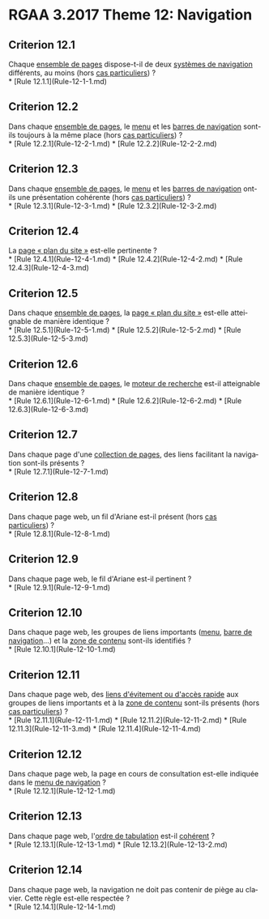 
# RGAA 3.2017 Theme 12: Navigation

## Criterion 12.1
<div lang="fr">Chaque <a href="http://references.modernisation.gouv.fr/rgaa-accessibilite/glossaire.html#ensemble-de-pages">ensemble de pages</a> dispose-t-il de deux <a href="http://references.modernisation.gouv.fr/rgaa-accessibilite/glossaire.html#systeme-de-navigation">syst&#xE8;mes de navigation</a> diff&#xE9;rents, au moins (hors <a href="http://references.modernisation.gouv.fr/rgaa-accessibilite/cas-particuliers.html#cp-12-1" title="Cas particuliers pour le crit&#xE8;re 12.1">cas particuliers</a>)&nbsp;?</div>
* [Rule 12.1.1](Rule-12-1-1.md)

## Criterion 12.2
<div lang="fr">Dans chaque <a href="http://references.modernisation.gouv.fr/rgaa-accessibilite/glossaire.html#ensemble-de-pages">ensemble de pages</a>, le <a href="http://references.modernisation.gouv.fr/rgaa-accessibilite/glossaire.html#menu-de-navigation">menu</a> et les <a href="http://references.modernisation.gouv.fr/rgaa-accessibilite/glossaire.html#barre-de-navigation">barres de navigation</a> sont-ils toujours &#xE0; la m&#xEA;me place (hors <a href="http://references.modernisation.gouv.fr/rgaa-accessibilite/cas-particuliers.html#cp-12-2,12-3" title="Cas particuliers pour le crit&#xE8;re 12.2">cas particuliers</a>)&nbsp;?</div>
* [Rule 12.2.1](Rule-12-2-1.md)
* [Rule 12.2.2](Rule-12-2-2.md)

## Criterion 12.3
<div lang="fr">Dans chaque <a href="http://references.modernisation.gouv.fr/rgaa-accessibilite/glossaire.html#ensemble-de-pages">ensemble de pages</a>, le <a href="http://references.modernisation.gouv.fr/rgaa-accessibilite/glossaire.html#menu-de-navigation">menu</a> et les <a href="http://references.modernisation.gouv.fr/rgaa-accessibilite/glossaire.html#barre-de-navigation">barres de navigation</a> ont-ils une pr&#xE9;sentation coh&#xE9;rente (hors <a href="http://references.modernisation.gouv.fr/rgaa-accessibilite/cas-particuliers.html#cp-12-2,12-3" title="Cas particuliers pour le crit&#xE8;re 12.3">cas particuliers</a>)&nbsp;?</div>
* [Rule 12.3.1](Rule-12-3-1.md)
* [Rule 12.3.2](Rule-12-3-2.md)

## Criterion 12.4
<div lang="fr">La <a href="http://references.modernisation.gouv.fr/rgaa-accessibilite/glossaire.html#page-plan-du-site">page &#xAB;&nbsp;plan du site&nbsp;&#xBB;</a> est-elle pertinente&nbsp;?</div>
* [Rule 12.4.1](Rule-12-4-1.md)
* [Rule 12.4.2](Rule-12-4-2.md)
* [Rule 12.4.3](Rule-12-4-3.md)

## Criterion 12.5
<div lang="fr">Dans chaque <a href="http://references.modernisation.gouv.fr/rgaa-accessibilite/glossaire.html#ensemble-de-pages">ensemble de pages</a>, la <a href="http://references.modernisation.gouv.fr/rgaa-accessibilite/glossaire.html#page-plan-du-site">page &#xAB;&nbsp;plan du site&nbsp;&#xBB;</a> est-elle atteignable de mani&#xE8;re identique&nbsp;?</div>
* [Rule 12.5.1](Rule-12-5-1.md)
* [Rule 12.5.2](Rule-12-5-2.md)
* [Rule 12.5.3](Rule-12-5-3.md)

## Criterion 12.6
<div lang="fr">Dans chaque <a href="http://references.modernisation.gouv.fr/rgaa-accessibilite/glossaire.html#ensemble-de-pages">ensemble de pages</a>, le <a href="http://references.modernisation.gouv.fr/rgaa-accessibilite/glossaire.html#moteur-de-recherche-interne--un-site-web">moteur de recherche</a> est-il atteignable de mani&#xE8;re identique&nbsp;?</div>
* [Rule 12.6.1](Rule-12-6-1.md)
* [Rule 12.6.2](Rule-12-6-2.md)
* [Rule 12.6.3](Rule-12-6-3.md)

## Criterion 12.7
<div lang="fr">Dans chaque page d'une <a href="http://references.modernisation.gouv.fr/rgaa-accessibilite/glossaire.html#collection-de-pages">collection de pages</a>, des liens facilitant la navigation sont-ils pr&#xE9;sents&nbsp;?</div>
* [Rule 12.7.1](Rule-12-7-1.md)

## Criterion 12.8
<div lang="fr">Dans chaque page web, un fil d'Ariane est-il pr&#xE9;sent (hors <a href="http://references.modernisation.gouv.fr/rgaa-accessibilite/cas-particuliers.html#cp-12-8" title="Cas particuliers pour le crit&#xE8;re 12.8">cas particuliers</a>)&nbsp;?</div>
* [Rule 12.8.1](Rule-12-8-1.md)

## Criterion 12.9
<div lang="fr">Dans chaque page web, le fil d'Ariane est-il pertinent&nbsp;?</div>
* [Rule 12.9.1](Rule-12-9-1.md)

## Criterion 12.10
<div lang="fr">Dans chaque page web, les groupes de liens importants (<a href="http://references.modernisation.gouv.fr/rgaa-accessibilite/glossaire.html#menu-de-navigation">menu</a>, <a href="http://references.modernisation.gouv.fr/rgaa-accessibilite/glossaire.html#barre-de-navigation">barre de navigation</a>…) et la <a href="http://references.modernisation.gouv.fr/rgaa-accessibilite/glossaire.html#zone-main">zone de contenu</a> sont-ils identifi&#xE9;s&nbsp;?</div>
* [Rule 12.10.1](Rule-12-10-1.md)

## Criterion 12.11
<div lang="fr">Dans chaque page web, des <a href="http://references.modernisation.gouv.fr/rgaa-accessibilite/glossaire.html#liens-dvitement-ou-daccs-rapide">liens d'&#xE9;vitement ou d'acc&#xE8;s rapide</a> aux groupes de liens importants et &#xE0; la <a href="http://references.modernisation.gouv.fr/rgaa-accessibilite/glossaire.html#zone-main">zone de contenu</a> sont-ils pr&#xE9;sents (hors <a href="http://references.modernisation.gouv.fr/rgaa-accessibilite/cas-particuliers.html#cp-12-11" title="Cas particuliers pour le crit&#xE8;re 12.11">cas particuliers</a>)&nbsp;?</div>
* [Rule 12.11.1](Rule-12-11-1.md)
* [Rule 12.11.2](Rule-12-11-2.md)
* [Rule 12.11.3](Rule-12-11-3.md)
* [Rule 12.11.4](Rule-12-11-4.md)

## Criterion 12.12
<div lang="fr">Dans chaque page web, la page en cours de consultation est-elle indiqu&#xE9;e dans le <a href="http://references.modernisation.gouv.fr/rgaa-accessibilite/glossaire.html#menu-de-navigation">menu de navigation</a>&nbsp;?</div>
* [Rule 12.12.1](Rule-12-12-1.md)

## Criterion 12.13
<div lang="fr">Dans chaque page web, l'<a href="http://references.modernisation.gouv.fr/rgaa-accessibilite/glossaire.html#ordre-de-tabulation">ordre de tabulation</a> est-il <a href="http://references.modernisation.gouv.fr/rgaa-accessibilite/glossaire.html#comprhensible-ordre-de-lecture">coh&#xE9;rent</a>&nbsp;?</div>
* [Rule 12.13.1](Rule-12-13-1.md)
* [Rule 12.13.2](Rule-12-13-2.md)

## Criterion 12.14
<div lang="fr">Dans chaque page web, la navigation ne doit pas contenir de pi&#xE8;ge au clavier. Cette r&#xE8;gle est-elle respect&#xE9;e&nbsp;?</div>
* [Rule 12.14.1](Rule-12-14-1.md)


